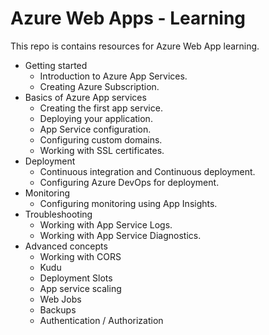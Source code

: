 # Azure Web Apps - Learning

This repo is contains resources for Azure Web App learning.

* Getting started
  * Introduction to Azure App Services.
  * Creating Azure Subscription.
* Basics of Azure App services
  * Creating the first app service.
  * Deploying your application.
  * App Service configuration.
  * Configuring custom domains.
  * Working with SSL certificates.
* Deployment
  * Continuous integration and Continuous deployment.
  * Configuring Azure DevOps for deployment.
* Monitoring
  * Configuring monitoring using App Insights.
* Troubleshooting
  * Working with App Service Logs.
  * Working with App Service Diagnostics.
* Advanced concepts
  * Working with CORS
  * Kudu
  * Deployment Slots
  * App service scaling
  * Web Jobs
  * Backups
  * Authentication / Authorization
